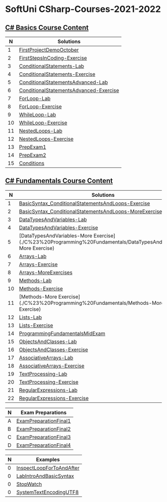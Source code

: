 # SoftUni CSharp-Courses-2021-2022

## [C# Basics Course Content](./C%23%20Basics)


| N | Solutions                 |
|---|---------------------------|
| 1 | [FirstProjectDemoOctober](./C%23%20Basics/FirstProjectDemoOctober) |
| 2 | [FirstStepsInCoding-Exercise](./C%23%20Basics/FirstStepsInCoding-Exercise) |
| 3 | [ConditionalStatements-Lab](./C%23%20Basics/ConditionalStatements-Lab) |
| 4 | [ConditionalStatements-Exercise](./C%23%20Basics/ConditionalStatements-Exercise) |
| 5 | [ConditionalStatementsAdvanced-Lab](./C%23%20Basics/ConditionalStatementsAdvanced-Lab) |
| 6 | [ConditionalStatementsAdvanced-Exercise](./C%23%20Basics/ConditionalStatementsAdvanced-Exercise) |
| 7 | [ForLoop-Lab](./C%23%20Basics/ForLoop-Lab) |
| 8 | [ForLoop-Exercise](./C%23%20Basics/ForLoop-Exercise) |
| 9 | [WhileLoop-Lab](./C%23%20Basics/WhileLoop-Lab) |
| 10 | [WhileLoop-Exercise](./C%23%20Basics/WhileLoop-Exercise) |
| 11 | [NestedLoops-Lab](./C%23%20Basics/NestedLoops-Lab) |
| 12 | [NestedLoops-Exercise](./C%23%20Basics/NestedLoops-Exercise) |
| 13 | [PrepExam1](./C%23%20Basics/PrepExam1) |
| 14 | [PrepExam2](./C%23%20Basics/PrepExam2) |
| 15 | [Conditions](./C%23%20Basics/Conditions) |


## [C# Fundamentals Course Content](./C%23%20Programming%20Fundamentals)


| N | Solutions                 |
|---|---------------------------|
| 1 | [BasicSyntax_ConditionalStatementsAndLoops-Exercise](./C%23%20Programming%20Fundamentals/BasicSyntax_ConditionalStatementsAndLoops-Exercise) |
| 2 | [BasicSyntax_ConditionalStatementsАndLoops-MoreExercise](./C%23%20Programming%20Fundamentals/BasicSyntax_ConditionalStatementsАndLoops-MoreExercise) |
| 3 | [DataTypesAndVariables-Lab](./C%23%20Programming%20Fundamentals/DataTypesAndVariables-Lab) |
| 4 | [DataTypesAndVariables-Exercise](./C%23%20Programming%20Fundamentals/DataTypesAndVariables-Exercise) |
| 5 | [DataTypesAndVariables-More Exercise](./C%23%20Programming%20Fundamentals/DataTypesAndVariables-More Exercise) |
| 6 | [Arrays-Lab](./C%23%20Programming%20Fundamentals/Arrays-Lab) |
| 7 | [Arrays-Exercise](./C%23%20Programming%20Fundamentals/Arrays-Exercise) |
| 8 | [Arrays-MoreExercises](./C%23%20Programming%20Fundamentals/Arrays-MoreExercises) |
| 9 | [Methods-Lab](./C%23%20Programming%20Fundamentals/Methods-Lab) |
| 10 | [Methods-Exercise](./C%23%20Programming%20Fundamentals/Methods-Exercise) |
| 11 | [Methods-More Exercise](./C%23%20Programming%20Fundamentals/Methods-More Exercise) |
| 12 | [Lists-Lab](./C%23%20Programming%20Fundamentals/Lists-Lab) |
| 13 | [Lists-Exercise](./C%23%20Programming%20Fundamentals/Lists-Exercise) |
| 14 | [ProgrammingFundamentalsMidExam](./C%23%20Programming%20Fundamentals/ProgrammingFundamentalsMidExam) |
| 15 | [ObjectsAndClasses-Lab](./C%23%20Programming%20Fundamentals/ObjectsAndClasses-Lab) |
| 16 | [ObjectsAndClasses-Exercise](./C%23%20Programming%20Fundamentals/ObjectsAndClasses-Exercise) |
| 17 | [AssociativeArrays-Lab](./C%23%20Programming%20Fundamentals/AssociativeArrays-Lab) |
| 18 | [AssociativeArrays-Exercise](./C%23%20Programming%20Fundamentals/AssociativeArrays-Exercise) |
| 19 | [TextProcessing-Lab](./C%23%20Programming%20Fundamentals/TextProcessing-Lab) |
| 20 | [TextProcessing-Exercise](./C%23%20Programming%20Fundamentals/TextProcessing-Exercise) |
| 21 | [RegularExpressions-Lab](./C%23%20Programming%20Fundamentals/RegularExpressions-Lab) |
| 22 | [RegularExpressions-Exercise](./C%23%20Programming%20Fundamentals/RegularExpressions-Exercise) |

| N | Exam Preparations         |
|---|---------------------------|
| A | [ExamPreparationFinal1](./C%23%20Programming%20Fundamentals/ExamPreparationFinal1) |
| B | [ExamPreparationFinal2](./C%23%20Programming%20Fundamentals/ExamPreparationFinal2) |
| C | [ExamPreparationFinal3](./C%23%20Programming%20Fundamentals/ExamPreparationFinal3) |
| D | [ExamPreparationFinal4](./C%23%20Programming%20Fundamentals/ExamPreparationFinal4) |

| N | Examples                  |
|---|---------------------------|
| 0 | [InspectLoopForToAndAfter](./C%23%20Programming%20Fundamentals/InspectLoopForToAndAfter) |
| 0 | [LabIntroАndBasicSyntax](./C%23%20Programming%20Fundamentals/LabIntroАndBasicSyntax) |
| 0 | [StopWatch](./C%23%20Programming%20Fundamentals/StopWatch) |
| 0 | [SystemTextEncodingUTF8](./C%23%20Programming%20Fundamentals/SystemTextEncodingUTF8) |













